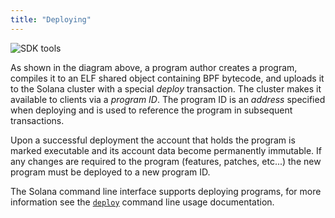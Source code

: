 ```yaml
---
title: "Deploying"
---
```


![SDK tools](/img/sdk-tools.svg)

As shown in the diagram above, a program author creates a program, compiles
it to an ELF shared object containing BPF bytecode, and uploads it to the Solana
cluster with a special _deploy_ transaction. The cluster makes it available to
clients via a _program ID_. The program ID is an _address_ specified when
deploying and is used to reference the program in subsequent transactions.

Upon a successful deployment the account that holds the program is marked
executable and its account data become permanently immutable.  If any changes
are required to the program (features, patches, etc...) the new program must be
deployed to a new program ID.

The Solana command line interface supports deploying programs, for more
information see the [`deploy`](cli/usage.md#deploy-program) command line usage
documentation.
